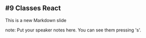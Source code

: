 ##  #9 Classes React

This is a new Markdown slide

note:
    Put your speaker notes here.
    You can see them pressing 's'.
